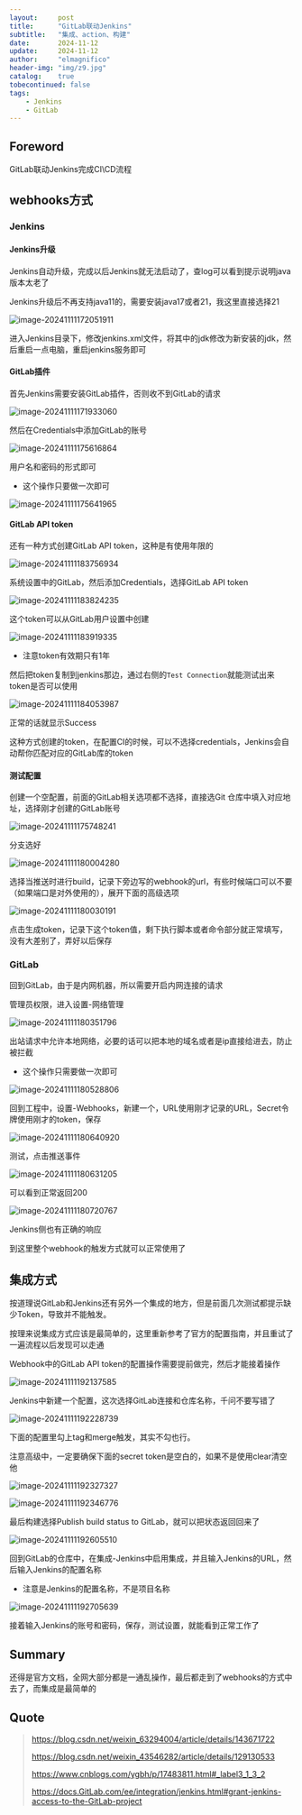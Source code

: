 ```yaml
---
layout:     post
title:      "GitLab联动Jenkins"
subtitle:   "集成、action、构建"
date:       2024-11-12
update:     2024-11-12
author:     "elmagnifico"
header-img: "img/z9.jpg"
catalog:    true
tobecontinued: false
tags:
    - Jenkins
    - GitLab
---
```


## Foreword

GitLab联动Jenkins完成CI\CD流程



## webhooks方式

### Jenkins



#### Jenkins升级

Jenkins自动升级，完成以后Jenkins就无法启动了，查log可以看到提示说明java版本太老了

Jenkins升级后不再支持java11的，需要安装java17或者21，我这里直接选择21

![image-20241111172051911](https://img.elmagnifico.tech/static/upload/elmagnifico/202411111720958.png)

进入Jenkins目录下，修改jenkins.xml文件，将其中的jdk修改为新安装的jdk，然后重启一点电脑，重启jenkins服务即可



#### GitLab插件

首先Jenkins需要安装GitLab插件，否则收不到GitLab的请求

![image-20241111171933060](https://img.elmagnifico.tech/static/upload/elmagnifico/202411111719184.png)

然后在Credentials中添加GitLab的账号

![image-20241111175616864](https://img.elmagnifico.tech/static/upload/elmagnifico/202411111756898.png)

用户名和密码的形式即可

- 这个操作只要做一次即可

  

![image-20241111175641965](https://img.elmagnifico.tech/static/upload/elmagnifico/202411111756001.png)

#### GitLab API token

还有一种方式创建GitLab API token，这种是有使用年限的

![image-20241111183756934](https://img.elmagnifico.tech/static/upload/elmagnifico/202411111837996.png)

系统设置中的GitLab，然后添加Credentials，选择GitLab API token

![image-20241111183824235](https://img.elmagnifico.tech/static/upload/elmagnifico/202411111838308.png)

这个token可以从GitLab用户设置中创建

![image-20241111183919335](https://img.elmagnifico.tech/static/upload/elmagnifico/202411111839391.png)

- 注意token有效期只有1年

然后把token复制到jenkins那边，通过右侧的`Test Connection`就能测试出来token是否可以使用

![image-20241111184053987](https://img.elmagnifico.tech/static/upload/elmagnifico/202411111840013.png)

正常的话就显示Success

这种方式创建的token，在配置CI的时候，可以不选择credentials，Jenkins会自动帮你匹配对应的GitLab库的token



#### 测试配置

创建一个空配置，前面的GitLab相关选项都不选择，直接选Git 仓库中填入对应地址，选择刚才创建的GitLab账号

![image-20241111175748241](https://img.elmagnifico.tech/static/upload/elmagnifico/202411111757302.png)

分支选好

![image-20241111180004280](https://img.elmagnifico.tech/static/upload/elmagnifico/202411111800326.png)

选择当推送时进行build，记录下旁边写的webhook的url，有些时候端口可以不要（如果端口是对外使用的），展开下面的高级选项

![image-20241111180030191](https://img.elmagnifico.tech/static/upload/elmagnifico/202411111800264.png)

点击生成token，记录下这个token值，剩下执行脚本或者命令部分就正常填写，没有大差别了，弄好以后保存



### GitLab

回到GitLab，由于是内网机器，所以需要开启内网连接的请求

管理员权限，进入设置-网络管理

![image-20241111180351796](https://img.elmagnifico.tech/static/upload/elmagnifico/202411111803867.png)

出站请求中允许本地网络，必要的话可以把本地的域名或者是ip直接给进去，防止被拦截

- 这个操作只需要做一次即可



![image-20241111180528806](https://img.elmagnifico.tech/static/upload/elmagnifico/202411111805906.png)

回到工程中，设置-Webhooks，新建一个，URL使用刚才记录的URL，Secret令牌使用刚才的token，保存

![image-20241111180640920](https://img.elmagnifico.tech/static/upload/elmagnifico/202411111806957.png)

测试，点击推送事件

![image-20241111180631205](https://img.elmagnifico.tech/static/upload/elmagnifico/202411111806250.png)

可以看到正常返回200

![image-20241111180720767](https://img.elmagnifico.tech/static/upload/elmagnifico/202411111807818.png)

Jenkins侧也有正确的响应

到这里整个webhook的触发方式就可以正常使用了



## 集成方式

按道理说GitLab和Jenkins还有另外一个集成的地方，但是前面几次测试都提示缺少Token，导致并不能触发。

按理来说集成方式应该是最简单的，这里重新参考了官方的配置指南，并且重试了一遍流程以后发现可以走通

Webhook中的GitLab API token的配置操作需要提前做完，然后才能接着操作

![image-20241111192137585](https://img.elmagnifico.tech/static/upload/elmagnifico/202411111921643.png)

Jenkins中新建一个配置，这次选择GitLab连接和仓库名称，千问不要写错了

![image-20241111192228739](https://img.elmagnifico.tech/static/upload/elmagnifico/202411111922811.png)

下面的配置里勾上tag和merge触发，其实不勾也行。

注意高级中，一定要确保下面的secret token是空白的，如果不是使用clear清空他

![image-20241111192327327](https://img.elmagnifico.tech/static/upload/elmagnifico/202411111923363.png)

![image-20241111192346776](https://img.elmagnifico.tech/static/upload/elmagnifico/202411111923817.png)

最后构建选择Publish build status to GitLab，就可以把状态返回回来了



![image-20241111192605510](https://img.elmagnifico.tech/static/upload/elmagnifico/202411111926565.png)

回到GitLab的仓库中，在集成-Jenkins中启用集成，并且输入Jenkins的URL，然后输入Jenkins的配置名称

- 注意是Jenkins的配置名称，不是项目名称

![image-20241111192705639](https://img.elmagnifico.tech/static/upload/elmagnifico/202411111927685.png)

接着输入Jenkins的账号和密码，保存，测试设置，就能看到正常工作了



## Summary

还得是官方文档，全网大部分都是一通乱操作，最后都走到了webhooks的方式中去了，而集成是最简单的



## Quote

> https://blog.csdn.net/weixin_63294004/article/details/143671722
>
> https://blog.csdn.net/weixin_43546282/article/details/129130533
>
> https://www.cnblogs.com/ygbh/p/17483811.html#_label3_1_3_2
>
> https://docs.GitLab.com/ee/integration/jenkins.html#grant-jenkins-access-to-the-GitLab-project
